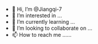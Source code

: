 - 👋 Hi, I’m @Jiangqi-7
- 👀 I’m interested in ...
- 🌱 I’m currently learning ...
- 💞️ I’m looking to collaborate on ...
- 📫 How to reach me ......